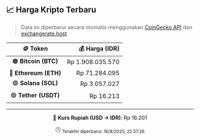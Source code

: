 

<!-- HARGA_KRIPTO -->
## 📈 Harga Kripto Terbaru

> Data ini diperbarui secara otomatis menggunakan [CoinGecko API](https://www.coingecko.com/) dan [exchangerate.host](https://exchangerate.host/)

<div align="center">

| 🪙 Token | 💰 Harga (IDR) |
|:------:|---------------:|
| 🟠 **Bitcoin (BTC)**   | Rp 1.908.035.570 |
| 🔵 **Ethereum (ETH)**  | Rp 71.284.095 |
| 🟣 **Solana (SOL)**    | Rp 3.057.027 |
| 🟢 **Tether (USDT)**   | Rp 16.213 |

---

💱 **Kurs Rupiah (USD → IDR)**: Rp 16.201

🕒 <sub>Terakhir diperbarui: 16/8/2025, 22.57.26</sub>

</div>
<!-- /HARGA_KRIPTO -->